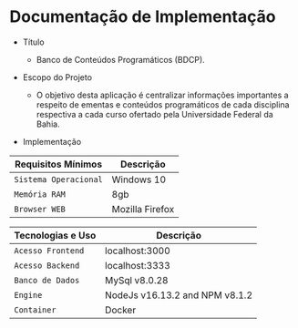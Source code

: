 # Documentação de Implementação

- Título
  - Banco de Conteúdos Programáticos (BDCP).

- Escopo do Projeto
  - O objetivo desta aplicação é centralizar informações importantes a respeito de ementas e conteúdos programáticos de cada disciplina respectiva a cada curso ofertado pela Universidade Federal da Bahia.

- Implementação 

| Requisitos Mínimos | Descrição |
| --------- | --------- |
| `Sistema Operacional` | Windows 10 |
| `Memória RAM` | 8gb |
| `Browser WEB` | Mozilla Firefox |

| Tecnologias e Uso | Descrição |
| --------- | --------- |
| `Acesso Frontend` | localhost:3000 |
| `Acesso Backend` | localhost:3333 |
| `Banco de Dados` | MySql v8.0.28 |
| `Engine` | NodeJs v16.13.2 and NPM v8.1.2 |
| `Container` | Docker |
